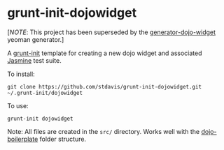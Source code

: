 grunt-init-dojowidget
==========================

[*NOTE*: This project has been superseded by the [generator-dojo-widget](https://github.com/stdavis/generator-dojo-widget) yeoman generator.]

A [grunt-init](http://gruntjs.com/project-scaffolding) template for creating a new dojo widget and associated [Jasmine](http://pivotal.github.com/jasmine/) test suite.

To install:

```
git clone https://github.com/stdavis/grunt-init-dojowidget.git ~/.grunt-init/dojowidget
```

To use:

```
grunt-init dojowidget
```

Note: All files are created in the `src/` directory. Works well with the [dojo-boilerplate](https://github.com/csnover/dojo-boilerplate) folder structure.
